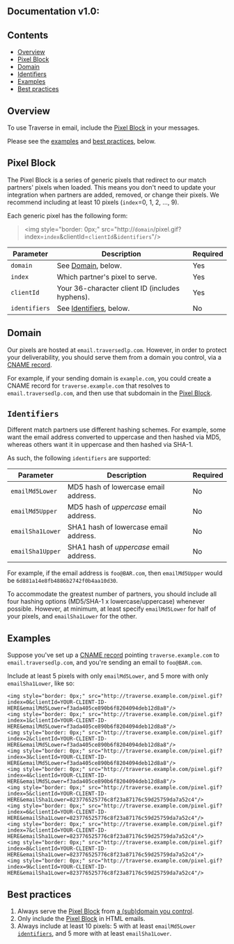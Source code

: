 Documentation v1.0:
-------------------

Contents
--------

  * [Overview](#overview)
  * [Pixel Block](#pixel-block)
  * [Domain](#domain)
  * [Identifiers](#identifiers)
  * [Examples](#examples)
  * [Best practices](#best-practices)

Overview
--------

To use Traverse in email, include the [Pixel Block](pixel-block) in your messages.

Please see the [examples](#examples) and [best practices](#best-practices), below.

Pixel Block
-----------

The Pixel Block is a series of generic pixels that redirect to our match partners' pixels when loaded. This means you don't need to update your integration when partners are added, removed, or change their pixels. We recommend including at least 10 pixels (`index`=0, 1, 2, ..., 9).

Each generic pixel has the following form:
 
> \<img style="border: 0px;" src="http://`domain`/pixel.gif?index=`index`&clientId=`clientId`&`identifiers`"/\>

| Parameter    | Description | Required |
| ------------ |------------ | -------- |
| `domain` | See [Domain](#domain), below. | Yes |
| `index` | Which partner's pixel to serve. | Yes |
| `clientId` | Your 36-character client ID (includes hyphens). | Yes |
| `identifiers` | See [Identifiers](#identifiers), below. | No |

Domain
--------

Our pixels are hosted at `email.traversedlp.com`. However, in order to protect your deliverability, you should serve them from a domain you control, via a [CNAME record](https://en.wikipedia.org/wiki/CNAME_record).

For example, if your sending domain is `example.com`, you could create a CNAME record for `traverse.example.com` that resolves to `email.traversedlp.com`, and then use that subdomain in the [Pixel Block](#pixel-block).

`Identifiers`
-------------

Different match partners use different hashing schemes. For example, some want the email address converted to uppercase and then hashed via MD5, whereas others want it in uppercase and then hashed via SHA-1.

As such, the following `identifiers` are supported:

| Parameter    | Description | Required |
| ------------ |------------ | -------- |
| `emailMd5Lower` | MD5 hash of lowercase email address. | No |
| `emailMd5Upper` | MD5 hash of *uppercase* email address. | No |
| `emailSha1Lower` | SHA1 hash of lowercase email address. | No |
| `emailSha1Upper` | SHA1 hash of *uppercase* email address. | No |

For example, if the email address is `foo@BAR.com`, then `emailMd5Upper` would be `6d881a14e8fb4886b2742f0b4aa10d30`.

To accommodate the greatest number of partners, you should include all four hashing options (MD5/SHA-1 x lowercase/uppercase) whenever possible. However, at minimum, at least specify `emailMd5Lower` for half of your pixels, and `emailSha1Lower` for the other.

Examples
--------

Suppose you've set up a [CNAME record](#domain) pointing `traverse.example.com` to `email.traversedlp.com`, and you're sending an email to `foo@BAR.com`.

Include at least 5 pixels with only `emailMd5Lower`, and 5 more with only `emailSha1Lower`, like so:

```
<img style="border: 0px;" src="http://traverse.example.com/pixel.gif?index=0&clientId=YOUR-CLIENT-ID-HERE&emailMd5Lower=f3ada405ce890b6f8204094deb12d8a8"/>
<img style="border: 0px;" src="http://traverse.example.com/pixel.gif?index=1&clientId=YOUR-CLIENT-ID-HERE&emailMd5Lower=f3ada405ce890b6f8204094deb12d8a8"/>
<img style="border: 0px;" src="http://traverse.example.com/pixel.gif?index=2&clientId=YOUR-CLIENT-ID-HERE&emailMd5Lower=f3ada405ce890b6f8204094deb12d8a8"/>
<img style="border: 0px;" src="http://traverse.example.com/pixel.gif?index=3&clientId=YOUR-CLIENT-ID-HERE&emailMd5Lower=f3ada405ce890b6f8204094deb12d8a8"/>
<img style="border: 0px;" src="http://traverse.example.com/pixel.gif?index=4&clientId=YOUR-CLIENT-ID-HERE&emailMd5Lower=f3ada405ce890b6f8204094deb12d8a8"/>
<img style="border: 0px;" src="http://traverse.example.com/pixel.gif?index=5&clientId=YOUR-CLIENT-ID-HERE&emailSha1Lower=823776525776c8f23a87176c59d25759da7a52c4"/>
<img style="border: 0px;" src="http://traverse.example.com/pixel.gif?index=6&clientId=YOUR-CLIENT-ID-HERE&emailSha1Lower=823776525776c8f23a87176c59d25759da7a52c4"/>
<img style="border: 0px;" src="http://traverse.example.com/pixel.gif?index=7&clientId=YOUR-CLIENT-ID-HERE&emailSha1Lower=823776525776c8f23a87176c59d25759da7a52c4"/>
<img style="border: 0px;" src="http://traverse.example.com/pixel.gif?index=8&clientId=YOUR-CLIENT-ID-HERE&emailSha1Lower=823776525776c8f23a87176c59d25759da7a52c4"/>
<img style="border: 0px;" src="http://traverse.example.com/pixel.gif?index=9&clientId=YOUR-CLIENT-ID-HERE&emailSha1Lower=823776525776c8f23a87176c59d25759da7a52c4"/>
```

Best practices
--------------

1. Always serve the [Pixel Block](#pixel-block) from [a (sub)domain you control](#domain).
2. Only include the [Pixel Block](#pixel-block) in HTML emails.
3. Always include at least 10 pixels: 5 with at least `emailMd5Lower` [`identifiers`](#identifiers), and 5 more with at least `emailSha1Lower`.
